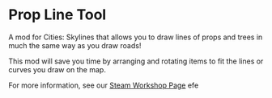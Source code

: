 # Prop Line Tool

A mod for Cities: Skylines that allows you to draw lines of props and trees in much the same way as you draw roads!

This mod will save you time by arranging and rotating items to fit the lines or curves you draw on the map.

For more information, see our [Steam Workshop Page](https://steamcommunity.com/sharedfiles/filedetails/?id=694512541)
efe
